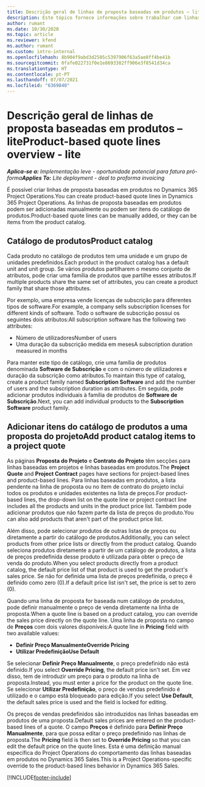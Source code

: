 ```yaml
---
title: Descrição geral de linhas de proposta baseadas em produtos – lite
description: Este tópico fornece informações sobre trabalhar com linhas de proposta baseadas em produtos.
author: rumant
ms.date: 10/30/2020
ms.topic: article
ms.reviewer: kfend
ms.author: rumant
ms.custom: intro-internal
ms.openlocfilehash: 8b904f9abd3d2505c5397906f63a5ae8ff4be41b
ms.sourcegitcommit: 0fafe022731f0e1e8693382ff906e3f8541d34ca
ms.translationtype: HT
ms.contentlocale: pt-PT
ms.lasthandoff: 07/07/2021
ms.locfileid: "6369840"
---
```

# <a name="product-based-quote-lines-overview---lite"></a><span data-ttu-id="465ba-103">Descrição geral de linhas de proposta baseadas em produtos – lite</span><span class="sxs-lookup"><span data-stu-id="465ba-103">Product-based quote lines overview - lite</span></span>

<span data-ttu-id="465ba-104">_**Aplica-se a:** Implementação leve - oportunidade potencial para fatura pró-forma_</span><span class="sxs-lookup"><span data-stu-id="465ba-104">_**Applies To:** Lite deployment - deal to proforma invoicing_</span></span>

<span data-ttu-id="465ba-105">É possível criar linhas de proposta baseadas em produtos no Dynamics 365 Project Operations.</span><span class="sxs-lookup"><span data-stu-id="465ba-105">You can create product-based quote lines in Dynamics 365 Project Operations.</span></span> <span data-ttu-id="465ba-106">As linhas de proposta baseadas em produtos podem ser adicionadas manualmente ou podem ser itens do catálogo de produtos.</span><span class="sxs-lookup"><span data-stu-id="465ba-106">Product-based quote lines can be manually added, or they can be items from the product catalog.</span></span>

## <a name="product-catalog"></a><span data-ttu-id="465ba-107">Catálogo de produtos</span><span class="sxs-lookup"><span data-stu-id="465ba-107">Product catalog</span></span>

<span data-ttu-id="465ba-108">Cada produto no catálogo de produtos tem uma unidade e um grupo de unidades predefinidos.</span><span class="sxs-lookup"><span data-stu-id="465ba-108">Each product in the product catalog has a default unit and unit group.</span></span> <span data-ttu-id="465ba-109">Se vários produtos partilharem o mesmo conjunto de atributos, pode criar uma família de produtos que partilhe esses atributos.</span><span class="sxs-lookup"><span data-stu-id="465ba-109">If multiple products share the same set of attributes, you can create a product family that share those attributes.</span></span> 

<span data-ttu-id="465ba-110">Por exemplo, uma empresa vende licenças de subscrição para diferentes tipos de software.</span><span class="sxs-lookup"><span data-stu-id="465ba-110">For example, a company sells subscription licenses for different kinds of software.</span></span> <span data-ttu-id="465ba-111">Todo o software de subscrição possui os seguintes dois atributos:</span><span class="sxs-lookup"><span data-stu-id="465ba-111">All subscription software has the following two attributes:</span></span>

- <span data-ttu-id="465ba-112">Número de utilizadores</span><span class="sxs-lookup"><span data-stu-id="465ba-112">Number of users</span></span>
- <span data-ttu-id="465ba-113">Uma duração da subscrição medida em meses</span><span class="sxs-lookup"><span data-stu-id="465ba-113">A subscription duration measured in months</span></span>

<span data-ttu-id="465ba-114">Para manter este tipo de catálogo, crie uma família de produtos denominada **Software de Subscrição** e com o número de utilizadores e duração da subscrição como atributos.</span><span class="sxs-lookup"><span data-stu-id="465ba-114">To maintain this type of catalog, create a product family named **Subscription Software** and add the number of users and the subscription duration as attributes.</span></span> <span data-ttu-id="465ba-115">Em seguida, pode adicionar produtos individuais à família de produtos de **Software de Subscrição**.</span><span class="sxs-lookup"><span data-stu-id="465ba-115">Next, you can add individual products to the **Subscription Software** product family.</span></span>

## <a name="add-product-catalog-items-to-a-project-quote"></a><span data-ttu-id="465ba-116">Adicionar itens do catálogo de produtos a uma proposta do projeto</span><span class="sxs-lookup"><span data-stu-id="465ba-116">Add product catalog items to a project quote</span></span>

<span data-ttu-id="465ba-117">As páginas **Proposta do Projeto** e **Contrato do Projeto** têm secções para linhas baseadas em projetos e linhas baseadas em produtos.</span><span class="sxs-lookup"><span data-stu-id="465ba-117">The **Project Quote** and **Project Contract** pages have sections for project-based lines and product-based lines.</span></span> <span data-ttu-id="465ba-118">Para linhas baseadas em produtos, a lista pendente na linha de proposta ou no item de contrato do projeto inclui todos os produtos e unidades existentes na lista de preços.</span><span class="sxs-lookup"><span data-stu-id="465ba-118">For product-based lines, the drop-down list on the quote line or project contract line includes all the products and units in the product price list.</span></span> <span data-ttu-id="465ba-119">Também pode adicionar produtos que não fazem parte da lista de preços do produto.</span><span class="sxs-lookup"><span data-stu-id="465ba-119">You can also add products that aren't part of the product price list.</span></span>

<span data-ttu-id="465ba-120">Além disso, pode selecionar produtos de outras listas de preços ou diretamente a partir do catálogo de produtos.</span><span class="sxs-lookup"><span data-stu-id="465ba-120">Additionally, you can select products from other price lists or directly from the product catalog.</span></span> <span data-ttu-id="465ba-121">Quando seleciona produtos diretamente a partir de um catálogo de produtos, a lista de preços predefinida desse produto é utilizada para obter o preço de venda do produto.</span><span class="sxs-lookup"><span data-stu-id="465ba-121">When you select products directly from a product catalog, the default price list of that product is used to get the product's sales price.</span></span> <span data-ttu-id="465ba-122">Se não for definida uma lista de preços predefinida, o preço é definido como zero (0).</span><span class="sxs-lookup"><span data-stu-id="465ba-122">If a default price list isn't set, the price is set to zero (0).</span></span>

<span data-ttu-id="465ba-123">Quando uma linha de proposta for baseada num catálogo de produtos, pode definir manualmente o preço de venda diretamente na linha de proposta.</span><span class="sxs-lookup"><span data-stu-id="465ba-123">When a quote line is based on a product catalog, you can override the sales price directly on the quote line.</span></span> <span data-ttu-id="465ba-124">Uma linha de proposta no campo de **Preços** com dois valores disponíveis:</span><span class="sxs-lookup"><span data-stu-id="465ba-124">A quote line in **Pricing** field with two available values:</span></span>

- <span data-ttu-id="465ba-125">**Definir Preço Manualmente**</span><span class="sxs-lookup"><span data-stu-id="465ba-125">**Override Pricing**</span></span>
- <span data-ttu-id="465ba-126">**Utilizar Predefinição**</span><span class="sxs-lookup"><span data-stu-id="465ba-126">**Use Default**</span></span>

<span data-ttu-id="465ba-127">Se selecionar **Definir Preço Manualmente**, o preço predefinido não está definido.</span><span class="sxs-lookup"><span data-stu-id="465ba-127">If you select **Override Pricing**, the default price isn't set.</span></span> <span data-ttu-id="465ba-128">Em vez disso, tem de introduzir um preço para o produto na linha de proposta.</span><span class="sxs-lookup"><span data-stu-id="465ba-128">Instead, you must enter a price for the product on the quote line.</span></span> <span data-ttu-id="465ba-129">Se selecionar **Utilizar Predefinição**, o preço de vendas predefinido é utilizado e o campo está bloqueado para edição.</span><span class="sxs-lookup"><span data-stu-id="465ba-129">If you select **Use Default**, the default sales price is used and the field is locked for editing.</span></span>

<span data-ttu-id="465ba-130">Os preços de vendas predefinidos são introduzidos nas linhas baseadas em produtos de uma proposta.</span><span class="sxs-lookup"><span data-stu-id="465ba-130">Default sales prices are entered on the product-based lines of a quote.</span></span> <span data-ttu-id="465ba-131">O campo **Preços** é definido para **Definir Preço Manualmente**, para que possa editar o preço predefinido nas linhas de proposta.</span><span class="sxs-lookup"><span data-stu-id="465ba-131">The **Pricing** field is then set to **Override Pricing** so that you can edit the default price on the quote lines.</span></span> <span data-ttu-id="465ba-132">Esta é uma definição manual específica do Project Operations do comportamento das linhas baseadas em produtos no Dynamics 365 Sales.</span><span class="sxs-lookup"><span data-stu-id="465ba-132">This is a Project Operations-specific override to the product-based lines behavior in Dynamics 365 Sales.</span></span>


[!INCLUDE[footer-include](../../includes/footer-banner.md)]